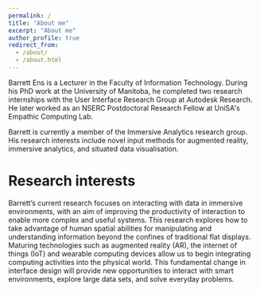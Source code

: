 ```yaml
---
permalink: /
title: "About me"
excerpt: "About me"
author_profile: true
redirect_from: 
  - /about/
  - /about.html
---
```


Barrett Ens is a Lecturer in the Faculty of Information Technology. During his PhD work at the University of Manitoba, he completed two research internships with the User Interface Research Group at Autodesk Research. He later worked as an NSERC Postdoctoral Research Fellow at UniSA's Empathic Computing Lab.

Barrett is currently a member of the Immersive Analytics research group. His research interests include novel input methods for augmented reality, immersive analytics, and situated data visualisation.

Research interests
======

Barrett’s current research focuses on interacting with data in immersive environments, with an aim of improving the productivity of interaction to enable more complex and useful systems. This research explores how to take advantage of human spatial abilities for manipulating and understanding information beyond the confines of traditional flat displays. Maturing technologies such as augmented reality (AR), the internet of things (IoT) and wearable computing devices allow us to begin integrating computing activities into the physical world. This fundamental change in interface design will provide new opportunities to interact with smart environments, explore large data sets, and solve everyday problems.
